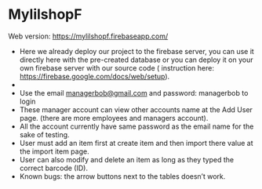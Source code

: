 # MylilshopF
Web version: https://mylilshopf.firebaseapp.com/
-	Here we already deploy our project to the firebase server, you can use it directly here with the pre-created database or you can deploy it on your own firebase server with our source code ( instruction here: https://firebase.google.com/docs/web/setup).
-	
-	Use the email managerbob@gmail.com and password: managerbob to login
-	These manager account can view other accounts name at the Add User page. (there are more employees and managers account).
-	All the account currently have same password as the email name for the sake of testing.
-	User must add an item first at create item and then import there value at the import item page.
-	User can also modify and delete an item as long as they typed the correct barcode (ID).
-	Known bugs: the arrow buttons next to the tables doesn’t work. 
